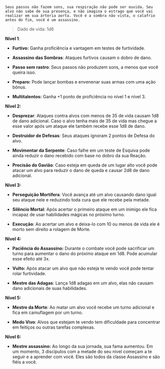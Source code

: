 	Seus passos não fazem sons, sua respiração não pode ser ouvida. Seu alvo não sabe de sua presença, e não imagina o estrago que você vai realizar em sua árteria aorta. Você é a sombra não vista, o calafrio antes do fim, você é um assassino.

>Dado de vida: 1d6

**Nível 1**:
- **Furtivo:** Ganha proficiência e vantagem em testes de furtividade.
	
- **Assassino das Sombras**: Ataques furtivos causam o dobro de dano.

- **Passo sem rastro**: Seus passos não produzem sons, a menos que você queira isso.
	
- **Preparo:** Pode lançar bombas e envenenar suas armas com uma ação bônus.
	
- **Multitalentos:** Ganha +1 ponto de proficiência no nível 1 e nível 3.


**Nível 2:**
- **Desprezar**: Ataques contra alvos com menos de 35 de vida causam 1d8 de dano adicional. Caso o alvo tenha mais de 35 de vida mas chegue a esse valor após um ataque ele também recebe esse 1d8 de dano.
	
- **Destruidor de Defesas**: Seus ataques ignoram 2 pontos de Defesa do alvo.
	
- **Movimentar da Serpente**: Caso falhe em um teste de Esquiva pode ainda reduzir o dano recebido com base no dobro da sua Reação.
	
- **Precisão do Gavião**: Caso esteja em queda de um lugar alto você pode atacar um alvo para reduzir o dano de queda e causar 2d8 de dano adicional.


**Nível 3:**
- **Perseguição Mortífera**: Você avança até um alvo causando dano igual seu ataque nele e reduzindo toda cura que ele recebe pela metade.
	
- **Silêncio Mortal**: Após acertar o primeiro ataque em um inimigo ele fica incapaz de usar habilidades mágicas no próximo turno.
	
- **Execução**: Ao acertar um alvo e deixa-lo com 10 ou menos de vida ele é morto sem direito a rolagem de Morte.

**Nível 4:**
- **Paciência do Assassino:** Durante o combate você pode sacrificar um turno para aumentar o dano do próximo ataque em 1d8. Pode acumular esse efeito até 3x.
	
- **Vulto:** Após atacar um alvo que não esteja te vendo você pode tentar rolar furtividade.
	
- **Mestre das Adagas**: Lança 1d8 adagas em um alvo, elas não causam dano adicionais de suas habilidades.

**Nível 5:**
- **Mestre da Morte**: Ao matar um alvo você recebe um turno adicional e fica em camuflagem por um turno.
	
- **Medo Vivo**: Alvos que estejam te vendo tem dificuldade para concentrar em feitiços ou outras tarefas complexas.

**Nível 6:**
- **Mestre assassino:** Ao longo da sua jornada, sua fama aumentou. Em um momento, 3 discípulos com a metade do seu nível começam a te seguir e a aprender com você. Eles são todos da classe Assassino e são fiéis a você.